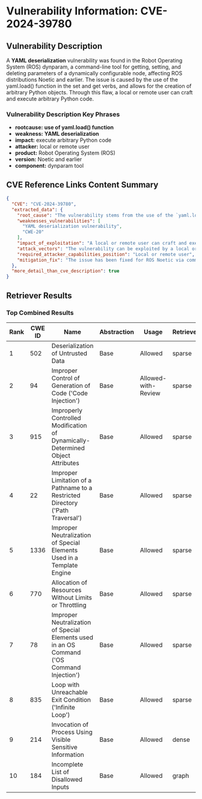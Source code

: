 # Vulnerability Information: CVE-2024-39780

## Vulnerability Description
A **YAML deserialization** vulnerability was found in the Robot Operating System (ROS) dynparam, a command-line tool for getting, setting, and deleting parameters of a dynamically configurable node, affecting ROS distributions Noetic and earlier. The issue is caused by the use of the yaml.load() function in the set and get verbs, and allows for the creation of arbitrary Python objects. Through this flaw, a local or remote user can craft and execute arbitrary Python code.

### Vulnerability Description Key Phrases
- **rootcause:** **use of yaml.load() function**
- **weakness:** **YAML deserialization**
- **impact:** execute arbitrary Python code
- **attacker:** local or remote user
- **product:** Robot Operating System (ROS)
- **version:** Noetic and earlier
- **component:** dynparam tool

## CVE Reference Links Content Summary
```json
{
  "CVE": "CVE-2024-39780",
  "extracted_data": {
    "root_cause": "The vulnerability stems from the use of the `yaml.load()` function in the 'set' and 'get' verbs of the 'dynparam' command-line tool within the Robot Operating System (ROS). This function allows for the creation of arbitrary Python objects.",
    "weaknesses_vulnerabilities": [
      "YAML deserialization vulnerability",
      "CWE-20"
    ],
    "impact_of_exploitation": "A local or remote user can craft and execute arbitrary Python code.",
    "attack_vectors": "The vulnerability can be exploited by a local or remote user.",
    "required_attacker_capabilities_position": "Local or remote user",
    "mitigation_fix": "The issue has been fixed for ROS Noetic via commit 3d93ac13603438323d7e9fa74e879e45c5fe2e8e.  The fix replaces `yaml.load` with `yaml.safe_load`."
  },
  "more_detail_than_cve_description": true
}
```

## Retriever Results

### Top Combined Results

| Rank | CWE ID | Name | Abstraction | Usage  | Retrievers | Individual Scores |
|------|--------|------|-------------|-------|------------|-------------------|
| 1 | 502 | Deserialization of Untrusted Data | Base | Allowed | sparse | 0.505 |
| 2 | 94 | Improper Control of Generation of Code ('Code Injection') | Base | Allowed-with-Review | sparse | 0.464 |
| 3 | 915 | Improperly Controlled Modification of Dynamically-Determined Object Attributes | Base | Allowed | sparse | 0.452 |
| 4 | 22 | Improper Limitation of a Pathname to a Restricted Directory ('Path Traversal') | Base | Allowed | sparse | 0.439 |
| 5 | 1336 | Improper Neutralization of Special Elements Used in a Template Engine | Base | Allowed | sparse | 0.432 |
| 6 | 770 | Allocation of Resources Without Limits or Throttling | Base | Allowed | sparse | 0.430 |
| 7 | 78 | Improper Neutralization of Special Elements used in an OS Command ('OS Command Injection') | Base | Allowed | sparse | 0.429 |
| 8 | 835 | Loop with Unreachable Exit Condition ('Infinite Loop') | Base | Allowed | sparse | 0.427 |
| 9 | 214 | Invocation of Process Using Visible Sensitive Information | Base | Allowed | dense | 0.482 |
| 10 | 184 | Incomplete List of Disallowed Inputs | Base | Allowed | graph | 0.002 |

